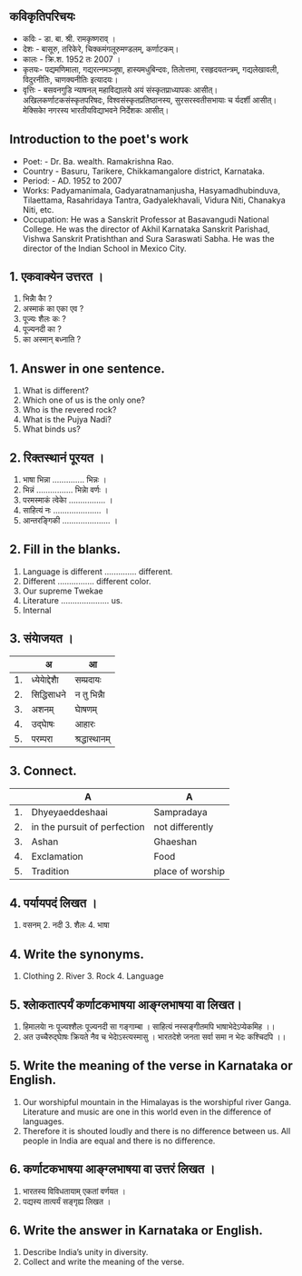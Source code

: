 ## कविकृतिपरिचयः
* कविः - डा. बा. श्री. रामकृष्णराव् ।
* देशः - बासूरु, तरिकेरे, चिक्कमंगलूरुमण्डलम्, कर्णाटकम्।
* कालः - क्रि.श. 1952 तः 2007 ।
* कृतयः- पद्यमणिमाला, गद्यरत्नमञ्जूषा, हास्यमधुबिन्दवः, तिलाेत्तमा, रसहृदयतन्त्रम्, गद्यलेखावली, विदुरनीतिः, चाणक्यनीतिः इत्यादयः।
* वृत्तिः - बसवनगुडि न्याषनल् महाविद्यालये अयं संस्कृतप्राध्यापकः आसीत्। अखिलकर्णाटकसंस्कृतपरिषदः, विश्वसंस्कृतप्रतिष्ठानस्य, सुरसरस्वतीसभायाः च  र्यदर्शी आसीत्। मेक्सिकाे नगरस्य भारतीयविद्याभवने निर्देशकः आसीत्।
## Introduction to the poet's work
* Poet: - Dr. Ba. wealth. Ramakrishna Rao.
* Country - Basuru, Tarikere, Chikkamangalore district, Karnataka.
* Period: - AD. 1952 to 2007
* Works: Padyamanimala, Gadyaratnamanjusha, Hasyamadhubinduva, Tilaettama, Rasahridaya Tantra, Gadyalekhavali, Vidura Niti, Chanakya Niti, etc.
* Occupation: He was a Sanskrit Professor at Basavangudi National College. He was the director of Akhil Karnataka Sanskrit Parishad, Vishwa Sanskrit Pratishthan and Sura Saraswati Sabha. He was the director of the Indian School in Mexico City.
## 1. एकवाक्येन उत्तरत ।
1. भिन्नाै काै ?
2. अस्माकं का एका एव ?
3. पूज्यः शैलः कः ?
4. पूज्यनदी का ?
5. का अस्मान् बध्नाति ?
## 1. Answer in one sentence.
1. What is different?
2. Which one of us is the only one?
3. Who is the revered rock?
4. What is the Pujya Nadi?
5. What binds us?
## 2. रिक्तस्थानं पूरयत ।
1. भाषा भिन्ना .............. भिन्नः ।
2. भिन्नं ................ भिन्नाे वर्णः ।
3. परमस्माकं त्वेकाे ................ ।
4. साहित्यं नः ..................... ।
5. आन्तरङ्गिकी ..................... ।
## 2. Fill in the blanks.
1. Language is different .............. different.
2. Different ................ different color.
3. Our supreme Twekae
4. Literature ..................... us.
5. Internal
## 3. संयाेजयत ।
|| अ |आ|
|-|-|-|
|1.| ध्येयाेद्देशाै |सम्प्रदायः|
|2.| सिद्धिसाधने |न तु भिन्नाै|
|3.| अशनम् |घाेषणम्|
|4.| उद्घाेषः |आहारः|
|5.| परम्परा |श्रद्धास्थानम्|
## 3. Connect.
|| A |A|
|-|-|-|
|1.| Dhyeyaeddeshaai |Sampradaya|
|2.| in the pursuit of perfection |not differently|
|3.| Ashan |Ghaeshan|
|4.| Exclamation |Food|
|5.| Tradition |place of worship|
## 4. पर्यायपदं लिखत ।
1. वसनम् 2. नदी 3. शैलः 4. भाषा
## 4. Write the synonyms.
1. Clothing 2. River 3. Rock 4. Language
## 5. श्लाेकतात्पर्यं कर्णाटकभाषया आङ्ग्लभाषया वा लिखत।
1. हिमालयाे नः पूज्यश्शैलः पूज्यनदी सा गङ्गाम्बा ।
 साहित्यं नस्सङ्गीतमपि भाषाभेदेऽप्येकमिह ।।
2. अत उच्चैरुद्घाेषः क्रियते नैव च भेदाेऽस्त्यस्मासु ।
 भारतदेशे जनता सर्वा समा न भेदः कश्चिदपि ।।
## 5. Write the meaning of the verse in Karnataka or English.
1. Our worshipful mountain in the Himalayas is the worshipful river Ganga.
  Literature and music are one in this world even in the difference of languages.
2. Therefore it is shouted loudly and there is no difference between us.
  All people in India are equal and there is no difference.
## 6. कर्णाटकभाषया आङ्ग्लभाषया वा उत्तरं लिखत ।
1. भारतस्य विविधतायाम् एकतां वर्णयत ।
2. पद्यस्य तात्पर्यं सङ्गृह्य लिखत ।
## 6. Write the answer in Karnataka or English.
1. Describe India’s unity in diversity.
2. Collect and write the meaning of the verse.
